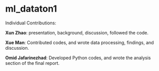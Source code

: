 # ml_dataton1

Individual Contributions: 

**Xun Zhao**: presentation, background, discussion, followed the code. 

**Xue Man**: Contributed codes, and wrote data processing, findings, and discussion.

**Omid Jafarinezhad**: Developed Python codes, and wrote the analysis section of the final report.

